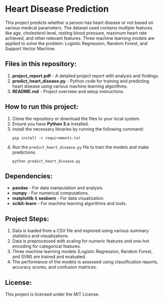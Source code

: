 # Heart Disease Prediction

This project predicts whether a person has heart disease or not based on various medical parameters. The dataset used contains multiple features like age, cholesterol level, resting blood pressure, maximum heart rate achieved, and other relevant features. Three machine learning models are applied to solve the problem: Logistic Regression, Random Forest, and Support Vector Machine.

## Files in this repository:
1. **project_report.pdf** - A detailed project report with analysis and findings.
2. **predict_heart_disease.py** - Python code for training and predicting heart disease using various machine learning algorithms.
3. **README.md** - Project overview and setup instructions.

## How to run this project:
1. Clone the repository or download the files to your local system.
2. Ensure you have **Python 3.x** installed.
3. Install the necessary libraries by running the following command:
    ```
    pip install -r requirements.txt
    ```
4. Run the `predict_heart_disease.py` file to train the models and make predictions.
    ```
    python predict_heart_disease.py
    ```

## Dependencies:
- **pandas** - For data manipulation and analysis.
- **numpy** - For numerical computations.
- **matplotlib** & **seaborn** - For data visualization.
- **scikit-learn** - For machine learning algorithms and tools.

## Project Steps:
1. Data is loaded from a CSV file and explored using various summary statistics and visualizations.
2. Data is preprocessed with scaling for numeric features and one-hot encoding for categorical features.
3. Three machine learning models (Logistic Regression, Random Forest, and SVM) are trained and evaluated.
4. The performance of the models is assessed using classification reports, accuracy scores, and confusion matrices.

## License:
This project is licensed under the MIT License.

